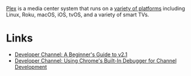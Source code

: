 [Plex](http://plex.tv) is a media center system that runs on a [variety of platforms](https://www.plex.tv/apps/) including Linux, Roku, macOS, iOS, tvOS, and a variety of smart TVs.

# Links

- [Developer Channel: A Beginner's Guide to v2.1](https://support.plex.tv/hc/en-us/articles/201169747-A-Beginner-s-Guide-to-v2-1)
- [Developer Channel: Using Chrome's Built-In Debugger for Channel Development](https://support.plex.tv/hc/en-us/articles/201169597-Using-Chrome-s-Built-In-Debugger-for-Channel-Development)
